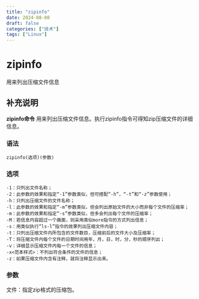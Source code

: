 ```yaml
---
title: "zipinfo"
date: 2024-08-08
draft: false
categories: ["技术"]
tags: ["Linux"]
---
```

zipinfo
===

用来列出压缩文件信息

## 补充说明

**zipinfo命令** 用来列出压缩文件信息。执行zipinfo指令可得知zip压缩文件的详细信息。

###  语法

```shell
zipinfo(选项)(参数)
```

###  选项

```shell
-1：只列出文件名称；
-2：此参数的效果和指定“-1”参数类似，但可搭配“-h”，“-t”和“-z”参数使用；
-h：只列出压缩文件的文件名称；
-l：此参数的效果和指定“-m”参数类似，但会列出原始文件的大小而非每个文件的压缩率；
-m：此参数的效果和指定“-s”参数类似，但多会列出每个文件的压缩率；
-M：若信息内容超过一个画面，则采用类似more指令的方式列出信息；
-s：用类似执行“ls-l”指令的效果列出压缩文件内容；
-t：只列出压缩文件内所包含的文件数目，压缩前后的文件大小及压缩率；
-T：将压缩文件内每个文件的日期时间用年，月，日，时，分，秒的顺序列出；
-v：详细显示压缩文件内每一个文件的信息；
-x<范本样式>：不列出符合条件的文件的信息；
-z：如果压缩文件内含有注释，就将注释显示出来。
```

###  参数

文件：指定zip格式的压缩包。


